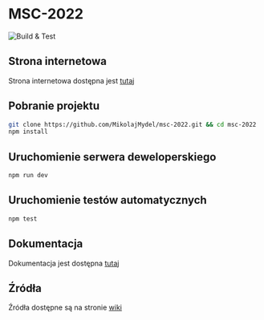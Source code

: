 # MSC-2022

![Build & Test](https://github.com/MikolajMydel/msc-2022/actions/workflows/node.js.yaml/badge.svg)

## Strona internetowa

Strona internetowa dostępna jest [tutaj](https://msc-2022.vercel.app/)

## Pobranie projektu

```bash
git clone https://github.com/MikolajMydel/msc-2022.git && cd msc-2022
npm install
```

## Uruchomienie serwera deweloperskiego

```bash
npm run dev
```

## Uruchomienie testów automatycznych

```bash
npm test
```

## Dokumentacja

Dokumentacja jest dostępna [tutaj](https://github.com/MikolajMydel/msc-2022/wiki)

## Źródła

Źródła dostępne są na stronie [wiki](https://github.com/MikolajMydel/msc-2022/wiki/%C5%B9r%C3%B3d%C5%82a)
